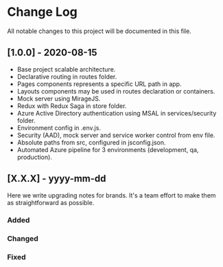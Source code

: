 # Change Log

All notable changes to this project will be documented in this file.

## [1.0.0] - 2020-08-15

-   Base project scalable architecture.
-   Declarative routing in routes folder.
-   Pages components represents a specific URL path in app.
-   Layouts components may be used in routes declaration or containers.
-   Mock server using MirageJS.
-   Redux with Redux Saga in store folder.
-   Azure Active Directory authentication using MSAL in services/security folder.
-   Environment config in .env.js.
-   Security (AAD), mock server and service worker control from env file.
-   Absolute paths from src, configured in jsconfig.json.
-   Automated Azure pipeline for 3 environments (development, qa, production).

## [X.X.X] - yyyy-mm-dd

Here we write upgrading notes for brands. It's a team effort to make them as
straightforward as possible.

### Added

### Changed

### Fixed
